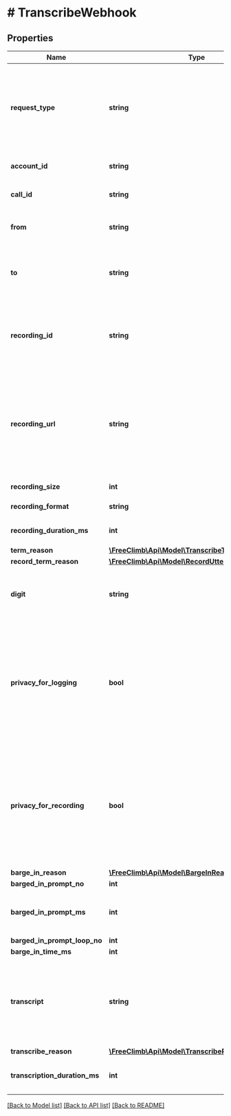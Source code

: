 # # TranscribeWebhook

## Properties

Name | Type | Description | Notes
------------ | ------------- | ------------- | -------------
**request_type** | **string** | The context or reason why this request is being made. Will be transcribe - The TranscribeUtterance command has completed and its actionUrl is being invoked. | [optional]
**account_id** | **string** | Account ID associated with your account. | [optional]
**call_id** | **string** | Unique identifier for this Call, generated by FreeClimb | [optional]
**from** | **string** | Phone number of the party that initiated the Call (in E.164 format). | [optional]
**to** | **string** | Phone number provisioned to the customer and to which this Call is directed (in E.164 format). | [optional]
**recording_id** | **string** | The ID of the recording. If no recording was made due to errors or the &#39;saveRecording&#39; flag being disabled this field will be set to null. | [optional]
**recording_url** | **string** | The URL of the recorded audio file. This URL can be used as is in a Play command to play the recording (no authentication needed). It can also be used to download the recording file via the REST API. | [optional]
**recording_size** | **int** | The size of the recording in bytes. | [optional]
**recording_format** | **string** | The media type of the recording. | [optional]
**recording_duration_ms** | **int** | The duration of the recorded audio in milliseconds. | [optional]
**term_reason** | [**\FreeClimb\Api\Model\TranscribeTermReason**](TranscribeTermReason.md) |  | [optional]
**record_term_reason** | [**\FreeClimb\Api\Model\RecordUtteranceTermReason**](RecordUtteranceTermReason.md) |  | [optional]
**digit** | **string** | If recordTermReason is digit, this will be the digit that was pressed. Otherwise it will be null. | [optional]
**privacy_for_logging** | **bool** | Echo back of the privacyForLogging flag as specified in the transcribe utterance command – confirmation of logging protection has been applied. Can be used by application to know it should also apply protection when handling this request. | [optional]
**privacy_for_recording** | **bool** | Echo back of the privacyForRecording flag as specified in the transcribe utterance command – confirmation of logging protection has been applied. Can be used by application to know it should also apply protection when handling this request. | [optional]
**barge_in_reason** | [**\FreeClimb\Api\Model\BargeInReason**](BargeInReason.md) |  | [optional]
**barged_in_prompt_no** | **int** |  | [optional]
**barged_in_prompt_ms** | **int** | duration in ms bargedInPromptNo prompt was executing until barge-in occurred. | [optional]
**barged_in_prompt_loop_no** | **int** |  | [optional]
**barge_in_time_ms** | **int** | epoch time in ms | [optional]
**transcript** | **string** | Transcribed text of the recording. Can be empty or null. null means there was a failure in transcribing the audio, refer to transcribeReason for detailed failure reason. | [optional]
**transcribe_reason** | [**\FreeClimb\Api\Model\TranscribeReason**](TranscribeReason.md) |  | [optional]
**transcription_duration_ms** | **int** | The duration of the audio being transcribed in milliseconds | [optional]

[[Back to Model list]](../../README.md#models) [[Back to API list]](../../README.md#endpoints) [[Back to README]](../../README.md)
